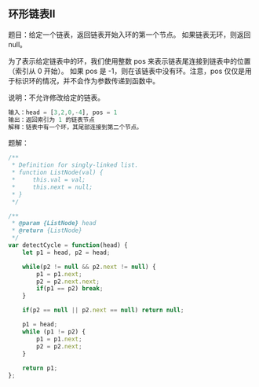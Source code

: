 ## 环形链表II

题目：给定一个链表，返回链表开始入环的第一个节点。 如果链表无环，则返回 null。

为了表示给定链表中的环，我们使用整数 pos 来表示链表尾连接到链表中的位置（索引从 0 开始）。 如果 pos 是 -1，则在该链表中没有环。注意，pos 仅仅是用于标识环的情况，并不会作为参数传递到函数中。

说明：不允许修改给定的链表。

```javascript
输入：head = [3,2,0,-4], pos = 1
输出：返回索引为 1 的链表节点
解释：链表中有一个环，其尾部连接到第二个节点。
```

题解：

```javascript
/**
 * Definition for singly-linked list.
 * function ListNode(val) {
 *     this.val = val;
 *     this.next = null;
 * }
 */

/**
 * @param {ListNode} head
 * @return {ListNode}
 */
var detectCycle = function(head) {
    let p1 = head, p2 = head;

    while(p2 != null && p2.next != null) {
        p1 = p1.next;
        p2 = p2.next.next;
        if(p1 == p2) break;
    }

    if(p2 == null || p2.next == null) return null;

    p1 = head;
    while (p1 != p2) {
        p1 = p1.next;
        p2 = p2.next;
    }
    
    return p1;
};
```

